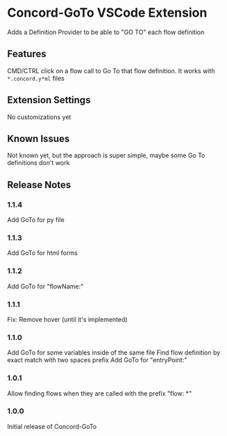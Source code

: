 # Concord-GoTo VSCode Extension

Adds a Definition Provider to be able to "GO TO" each flow definition

## Features

CMD/CTRL click on a flow call to Go To that flow definition. It works with `*.concord.y*ml` files

## Extension Settings

No customizations yet

## Known Issues

Not known yet, but the approach is super simple, maybe some Go To definitions don't work

## Release Notes

### 1.1.4

Add GoTo for py file

### 1.1.3

Add GoTo for html forms

### 1.1.2

Add GoTo for "flowName:"

### 1.1.1

Fix: Remove hover (until it's implemented)

### 1.1.0

Add GoTo for some variables inside of the same file
Find flow definition by exact match with two spaces prefix
Add GoTo for "entryPoint:"

### 1.0.1

Allow finding flows when they are called with the prefix "flow: *"

### 1.0.0

Initial release of Concord-GoTo

